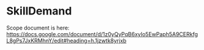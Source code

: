 # SkillDemand
Scope document is here: https://docs.google.com/document/d/1z0yQyPqB6xyIo5EwPaph5A9CERkfgL8gPs7JxKRMhnY/edit#heading=h.1jzwtk8yrjxb
